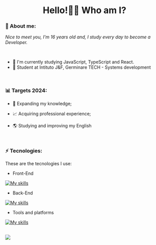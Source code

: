 <h1 align='center'>
  Hello!👋🏻 Who am I?
  <br>
</h1>

### 🎯 About me:

<p>
  <em>
    Nice to meet you, I'm 16 years old and, I study every day to become a Developer.
  </em>
</p>

<br>

- 🌱 I'm currently studying JavaScript, TypeScript and React.
- 🚀 Student at Intituto J&F, Germinare TECH - Systems development

<br>

### 📊 Targets 2024:

- 📂 Expanding my knowledge;

- 📈 Acquiring professional experience;

- 🌎 Studying and improving my English
                                                                                                                                       
<br>

### ⚡ Tecnologies:

These are the tecnologies I use:

- Front-End

[![My skills](https://skillicons.dev/icons?i=vscode,html,css,js,ts,react,figma)](https://skillicons.dev)

- Back-End

[![My skills](https://skillicons.dev/icons?i=idea,java,mysql,py,postgres)](https://skillicons.dev)

- Tools and platforms

[![My skills](https://skillicons.dev/icons?i=github,git,replit,linux)](https://skillicons.dev)

<br>

<div>
  <a href="https://www.linkedin.com/in/filipi-in%C3%A1cio-penha-dos-santos-4798712b3/" target="_blank"><img src="https://img.shields.io/badge/-LinkedIn-%230077B5?style=for-the-badge&logo=linkedin&logoColor=white" target="_blank"></a>
</div>
